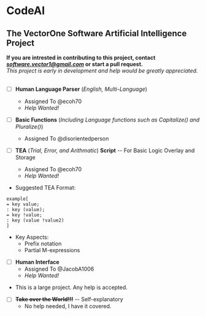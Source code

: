 # CodeAI
The VectorOne Software Artificial Intelligence Project
----
**If you are intrested in contributing to this project, contact *software.vector1@gmail.com* or start a pull request.**
<br>
*This project is early in development and help would be greatly appreciated.*
<br>
<br>
- [ ] **Human Language Parser** (*English, Multi-Language*)
  - Assigned To @ecoh70
  - *Help Wanted!*

- [ ] **Basic Functions** (*Including Language functions such as Capitalize() and Pluralize()*)
  - Assigned To @disorientedperson

- [ ] **TEA** (*Trial, Error, and Arithmatic*) **Script** -- For Basic Logic Overlay and Storage
  - Assigned To @ecoh70
  - *Help Wanted!*
- Suggested TEA Format:
```
example[
= key value;
: key (value);
= key !value;
: key (value !value2)
]
```
- Key Aspects:
  - Prefix notation
  - Partial M-expressions

- [ ] **Human Interface**
  - Assigned To @JacobA1006
  - *Help Wanted!*
- This is a large project. Any help is accepted.

- [ ] ~~**Take over the World!!!**~~ -- Self-explanatory
  - No help needed, I have it covered.
